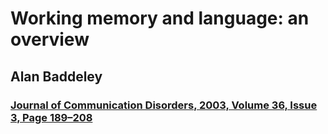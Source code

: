 # Working memory and language: an overview

## Alan Baddeley

### [Journal of Communication Disorders, 2003, Volume 36, Issue 3, Page 189–208](bookends://sonnysoftware.com/doi/10.1016/S0021-9924(03)00019-4)


